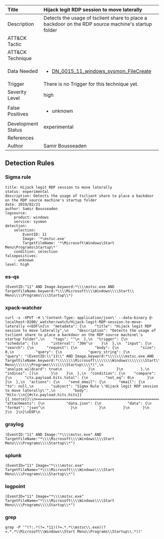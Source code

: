 | Title                | Hijack legit RDP session to move laterally                                                                                                                                                 |
|:---------------------|:------------------------------------------------------------------------------------------------------------------------------------------------------------|
| Description          | Detects the usage of tsclient share to place a backdoor on the RDP source machine's startup folder                                                                                                                                           |
| ATT&amp;CK Tactic    | <ul></ul>  |
| ATT&amp;CK Technique | <ul></ul>                             |
| Data Needed          | <ul><li>[DN_0015_11_windows_sysmon_FileCreate](../Data_Needed/DN_0015_11_windows_sysmon_FileCreate.md)</li></ul>                                                         |
| Trigger              |  There is no Trigger for this technique yet.  |
| Severity Level       | high                                                                                                                                                 |
| False Positives      | <ul><li>unknown</li></ul>                                                                  |
| Development Status   | experimental                                                                                                                                                |
| References           | <ul></ul>                                                          |
| Author               | Samir Bousseaden                                                                                                                                                |


## Detection Rules

### Sigma rule

```
title: Hijack legit RDP session to move laterally  
status: experimental
description: Detects the usage of tsclient share to place a backdoor on the RDP source machine's startup folder
date: 2019/02/21
author: Samir Bousseaden
logsource:
    product: windows
    service: sysmon
detection:
    selection:
        EventID: 11
        Image: '*\mstsc.exe'
        TargetFileName: '*\Microsoft\Windows\Start Menu\Programs\Startup\*'
    condition: selection
falsepositives:
    - unknown
level: high

```





### es-qs
    
```
(EventID:"11" AND Image.keyword:*\\\\mstsc.exe AND TargetFileName.keyword:*\\\\Microsoft\\\\Windows\\\\Start\\ Menu\\\\Programs\\\\Startup\\*)
```


### xpack-watcher
    
```
curl -s -XPUT -H \'Content-Type: application/json\' --data-binary @- localhost:9200/_watcher/watch/Hijack-legit-RDP-session-to-move-laterally <<EOF\n{\n  "metadata": {\n    "title": "Hijack legit RDP session to move laterally",\n    "description": "Detects the usage of tsclient share to place a backdoor on the RDP source machine\'s startup folder",\n    "tags": ""\n  },\n  "trigger": {\n    "schedule": {\n      "interval": "30m"\n    }\n  },\n  "input": {\n    "search": {\n      "request": {\n        "body": {\n          "size": 0,\n          "query": {\n            "query_string": {\n              "query": "(EventID:\\"11\\" AND Image.keyword:*\\\\\\\\mstsc.exe AND TargetFileName.keyword:*\\\\\\\\Microsoft\\\\\\\\Windows\\\\\\\\Start\\\\ Menu\\\\\\\\Programs\\\\\\\\Startup\\\\*)",\n              "analyze_wildcard": true\n            }\n          }\n        },\n        "indices": []\n      }\n    }\n  },\n  "condition": {\n    "compare": {\n      "ctx.payload.hits.total": {\n        "not_eq": 0\n      }\n    }\n  },\n  "actions": {\n    "send_email": {\n      "email": {\n        "to": null,\n        "subject": "Sigma Rule \'Hijack legit RDP session to move laterally\'",\n        "body": "Hits:\\n{{#ctx.payload.hits.hits}}{{_source}}\\n================================================================================\\n{{/ctx.payload.hits.hits}}",\n        "attachments": {\n          "data.json": {\n            "data": {\n              "format": "json"\n            }\n          }\n        }\n      }\n    }\n  }\n}\nEOF\n
```


### graylog
    
```
(EventID:"11" AND Image:"*\\\\mstsc.exe" AND TargetFileName:"*\\\\Microsoft\\\\Windows\\\\Start Menu\\\\Programs\\\\Startup\\*")
```


### splunk
    
```
(EventID="11" Image="*\\\\mstsc.exe" TargetFileName="*\\\\Microsoft\\\\Windows\\\\Start Menu\\\\Programs\\\\Startup\\*")
```


### logpoint
    
```
(EventID="11" Image="*\\\\mstsc.exe" TargetFileName="*\\\\Microsoft\\\\Windows\\\\Start Menu\\\\Programs\\\\Startup\\*")
```


### grep
    
```
grep -P '^(?:.*(?=.*11)(?=.*.*\\mstsc\\.exe)(?=.*.*\\Microsoft\\Windows\\Start Menu\\Programs\\Startup\\.*))'
```



